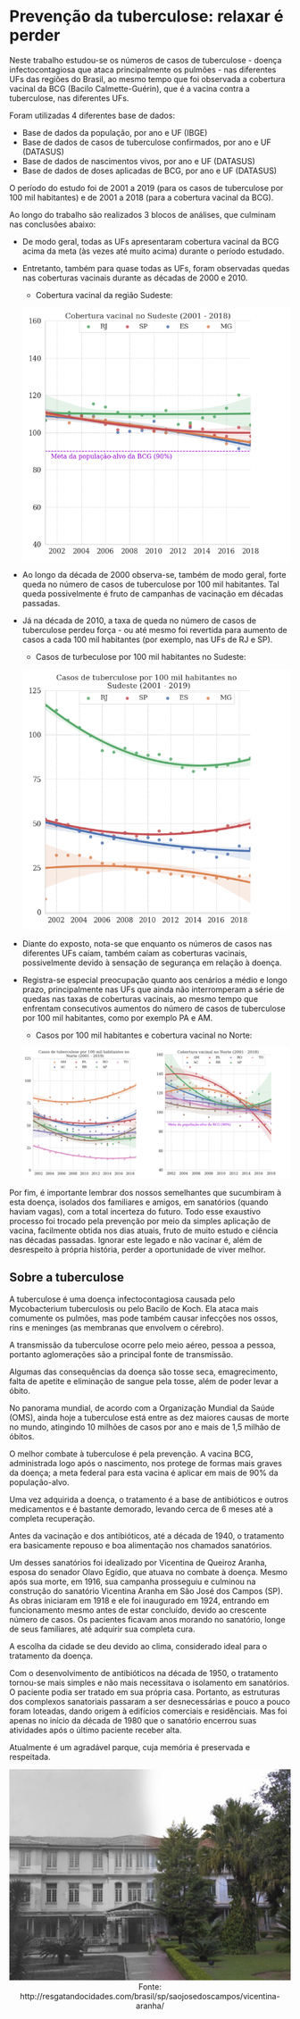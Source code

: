 # Prevenção da tuberculose: relaxar é perder
Neste trabalho estudou-se os números de casos de tuberculose - doença infectocontagiosa que ataca principalmente os pulmões - nas diferentes UFs das regiões do 
Brasil, ao mesmo tempo que foi observada a cobertura vacinal da BCG (Bacilo Calmette-Guérin), que é a vacina contra a tuberculose, nas diferentes UFs.

Foram utilizadas 4 diferentes base de dados:

- Base de dados da população, por ano e UF (IBGE)
- Base de dados de casos de tuberculose confirmados, por ano e UF (DATASUS)
- Base de dados de nascimentos vivos, por ano e UF (DATASUS)
- Base de dados de doses aplicadas de BCG, por ano e UF (DATASUS)

O período do estudo foi de 2001 a 2019 (para os casos de tuberculose por 100 mil habitantes) e de 2001 a 2018 (para a cobertura vacinal da BCG).

Ao longo do trabalho são realizados 3 blocos de análises, que culminam nas conclusões abaixo:

- De modo geral, todas as UFs apresentaram cobertura vacinal da BCG acima da meta (às vezes até muito acima) durante o período estudado.

- Entretanto, também para quase todas as UFs, foram observadas quedas nas coberturas vacinais durante as décadas de 2000 e 2010.

  - Cobertura vacinal da região Sudeste:
  <p align="center">
  <img src="/img/cobertura_vacinal_regiao_Sudeste.png">
  </p>

- Ao longo da década de 2000 observa-se, também de modo geral, forte queda no número de casos de tuberculose por 100 mil habitantes. Tal queda possivelmente é fruto de campanhas de vacinação em décadas passadas.

- Já na década de 2010, a taxa de queda no número de casos de tuberculose perdeu força - ou até mesmo foi revertida para aumento de casos a cada 100 mil habitantes (por exemplo, nas UFs de RJ e SP).

  - Casos de turbeculose por 100 mil habitantes no Sudeste:
  <p align="center">
  <img src="/img/casos_regiao_Sudeste.png">
  </p>

- Diante do exposto, nota-se que enquanto os números de casos nas diferentes UFs caíam, também caíam as coberturas vacinais, possivelmente devido à sensação de segurança em relação à doença.

- Registra-se especial preocupação quanto aos cenários a médio e longo prazo, principalmente nas UFs que ainda não interromperam a série de quedas nas taxas de coberturas vacinais, ao mesmo tempo que enfrentam consecutivos aumentos do número de casos de tuberculose por 100 mil habitantes, como por exemplo PA e AM.

  - Casos por 100 mil habitantes e cobertura vacinal no Norte:

  <p align="center">
  <img src="/img/casos_cobertura_norte.png">
  </p>

Por fim, é importante lembrar dos nossos semelhantes que sucumbiram à esta doença, isolados dos familiares e amigos, em sanatórios (quando haviam vagas), com a total incerteza do futuro. Todo esse exaustivo processo foi trocado pela prevenção por meio da simples aplicação de vacina, facilmente obtida nos dias atuais, fruto de muito estudo e ciência nas décadas passadas. Ignorar este legado e não vacinar é, além de desrespeito à própria história, perder a oportunidade de viver melhor.

## Sobre a tuberculose

A tuberculose é uma doença infectocontagiosa causada pelo Mycobacterium tuberculosis ou pelo Bacilo de Koch. Ela ataca mais comumente os pulmões, mas pode também causar infecções nos ossos, rins e meninges (as membranas que envolvem o cérebro).

A transmissão da tuberculose ocorre pelo meio aéreo, pessoa a pessoa, portanto aglomerações são a principal fonte de transmissão.

Algumas das consequências da doença são tosse seca, emagrecimento, falta de apetite e eliminação de sangue pela tosse, além de poder levar a óbito.

No panorama mundial, de acordo com a Organização Mundial da Saúde (OMS), ainda hoje a tuberculose está entre as dez maiores causas de morte no mundo, atingindo 10 milhões de casos por ano e mais de 1,5 milhão de óbitos.

O melhor combate à tuberculose é pela prevenção. A vacina BCG, administrada logo após o nascimento, nos protege de formas mais graves da doença; a meta federal para esta vacina é aplicar em mais de 90% da população-alvo.

Uma vez adquirida a doença, o tratamento é a base de antibióticos e outros medicamentos e é bastante demorado, levando cerca de 6 meses até a completa recuperação.

Antes da vacinação e dos antibióticos, até a década de 1940, o tratamento era basicamente repouso e boa alimentação nos chamados sanatórios.

Um desses sanatórios foi idealizado por Vicentina de Queiroz Aranha, esposa do senador Olavo Egídio, que atuava no combate à doença. Mesmo após sua morte, em 1916, sua campanha prosseguiu e culminou na construção do sanatório Vicentina Aranha em São José dos Campos (SP). As obras iniciaram em 1918 e ele foi inaugurado em 1924, entrando em funcionamento mesmo antes de estar concluído, devido ao crescente número de casos. Os pacientes ficavam anos morando no sanatório, longe de seus familiares, até adquirir sua completa cura.

A escolha da cidade se deu devido ao clima, considerado ideal para o tratamento da doença.

Com o desenvolvimento de antibióticos na década de 1950, o tratamento tornou-se mais simples e não mais necessitava o isolamento em sanatórios. O paciente podia ser tratado em sua própria casa. Portanto, as estruturas dos complexos sanatoriais passaram a ser desnecessárias e pouco a pouco foram loteadas, dando origem à edifícios comerciais e residênciais. Mas foi apenas no início da década de 1980 que o sanatório encerrou suas atividades após o último paciente receber alta.

Atualmente é um agradável parque, cuja memória é preservada e respeitada.

  <p align="center">
  <img src="/img/vic_aranha.jpg"> <br>
  Fonte: http://resgatandocidades.com/brasil/sp/saojosedoscampos/vicentina-aranha/
  </p>

